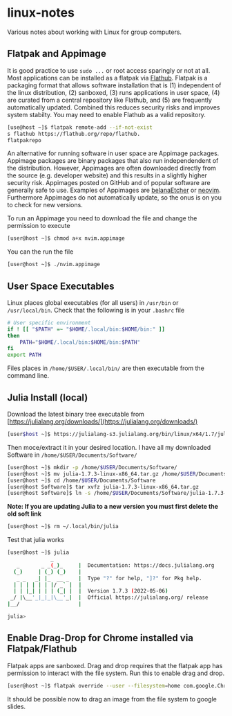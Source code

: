 # linux-notes

Various notes about working with Linux for group computers. 

## Flatpak and Appimage

It is good practice to use ```sudo ...``` or root access sparingly or not at all. Most applications can be installed as a flatpak via [Flathub](https://flathub.org/home). Flatpak is a packaging format that allows software installation that is (1) independent of the linux distribution, (2) sanboxed, (3) runs applications in user space, (4) are curated from a central repository like Flathub, and (5) are frequently automatically updated. Combined this reduces security risks and improves system stabilty. You may need to enable Flathub as a valid repository.

```bash
[use@host ~]$ flatpak remote-add --if-not-exist
s flathub https://flathub.org/repo/flathub.
flatpakrepo
```

An alternative for running software in user space are Appimage packages. Appimage packages are binary packages that also run independendent of the distribution. However, Appimages are often downloaded directly from the source (e.g. developer website) and this results in a slightly higher security risk. Appimages posted on GitHub and of popular software are generally safe to use. Examples of Appimages are [belanaEtcher](https://www.balena.io/etcher/) or [neovim](https://github.com/neoim/nevim/releases). Furthermore Appimages do not automatically update, so the onus is on you to check for new versions.

To run an Appimage you need to download the file and change the permission to execute

```bash
[user@host ~]$ chmod a+x nvim.appimage
```

You can the run the file

```bash
[user@host ~]$ ./nvim.appimage
```

## User Space Executables

Linux places global executables (for all users) in ```/usr/bin``` or ```/usr/local/bin```.
Check that the following is in your ```.bashrc``` file

```bash
# User specific environment
if ! [[ "$PATH" =~ "$HOME/.local/bin:$HOME/bin:" ]]
then
    PATH="$HOME/.local/bin:$HOME/bin:$PATH"
fi
export PATH
```

Files places in ```/home/$USER/.local/bin/``` are then executable from the command line.

## Julia Install (local)

Download the latest binary tree executable from [https://julialang.org/downloads/](https://julialang.org/downloads/)

```bash
[user$host ~]$ https://julialang-s3.julialang.org/bin/linux/x64/1.7/julia-1.7.3-linux-x86_64.tar.gz
```

Then moce/extract it in your desired location. I have all my downloaded Software in ```/home/$USER/Documents/Software/```

```bash
[user@host ~]$ mkdir -p /home/$USER/Documents/Software/
[user@host ~]$ mv julia-1.7.3-linux-x86_64.tar.gz /home/$USER/Documents/Software/
[user@host ~]$ cd /home/$USER/Documents/Software
[user@host Software]$ tar xvfz julia-1.7.3-linux-x86_64.tar.gz 
[user@host Software]$ ln -s /home/$USER/Documents/Software/julia-1.7.3-linux-x86_64/julia-1.7.3/bin/julia /home/$USER/.local/bin/julia
```

**Note: If you are updating Julia to a new version you must first delete the old soft link**

```bash
[user@host ~]$ rm ~/.local/bin/julia
```

Test that julia works

```bash
[user@host ~]$ julia
              _
   _       _ _(_)_     |  Documentation: https://docs.julialang.org
  (_)     | (_) (_)    |
   _ _   _| |_  __ _   |  Type "?" for help, "]?" for Pkg help.
  | | | | | | |/ _` |  |
  | | |_| | | | (_| |  |  Version 1.7.3 (2022-05-06)
 _/ |\__'_|_|_|\__'_|  |  Official https://julialang.org/ release
|__/                   |

julia>

```

## Enable Drag-Drop for Chrome installed via Flatpak/Flathub

Flatpak apps are sanboxed. Drag and drop requires that the flatpak app has permission to interact with the file system. Run this to enable drag and drop. 

```bash
[user@host ~]$ flatpak override --user --filesystem=home com.google.Chrome
```

It should be possible now to drag an image from the file system to google slides.

